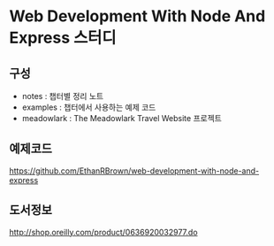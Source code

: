 # Web Development With Node And Express 스터디

## 구성
- notes : 챕터별 정리 노트
- examples : 챕터에서 사용하는 예제 코드
- meadowlark : The Meadowlark Travel Website 프로젝트

## 예제코드
https://github.com/EthanRBrown/web-development-with-node-and-express

## 도서정보
http://shop.oreilly.com/product/0636920032977.do